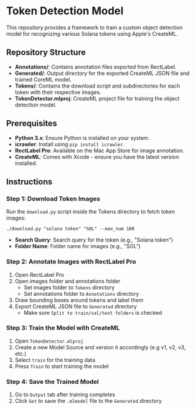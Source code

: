 # Token Detection Model

This repository provides a framework to train a custom object detection model for recognizing various Solana tokens using Apple's CreateML.

## Repository Structure

- **Annotations/**: Contains annotation files exported from RectLabel.
- **Generated/**: Output directory for the exported CreateML JSON file and trained CoreML model.
- **Tokens/**: Contains the download script and subdirectories for each token with their respective images.
- **TokenDetector.mlproj**: CreateML project file for training the object detection model.

## Prerequisites

- **Python 3.x**: Ensure Python is installed on your system.
- **icrawler**: Install using `pip install icrawler`.
- **RectLabel Pro**: Available on the Mac App Store for image annotation.
- **CreateML**: Comes with Xcode - ensure you have the latest version installed.

## Instructions

### Step 1: Download Token Images

Run the `download.py` script inside the Tokens directory to fetch token images:

```
./download.py "solana token" "SOL" --max_num 100
```

- **Search Query**: Search query for the token (e.g., "Solana token")
- **Folder Name**: Folder name for images (e.g., "SOL")

### Step 2: Annotate Images with RectLabel Pro

1. Open RectLabel Pro
2. Open images folder and annotations folder
    - Set images folder to `Tokens` directory
    - Set annotations folder to `Annotations` directory
3. Draw bounding boxes around tokens and label them
4. Export CreateML JSON file to `Generated` directory
    - Make sure `Split to train/val/text folders` is checked

### Step 3: Train the Model with CreateML

1. Open `TokenDetector.mlproj`
2. Create a new Model Source and version it accordingly (e.g v1, v2, v3, etc.)
3. Select `train` for the training data
4. Press `Train` to start training the model

### Step 4: Save the Trained Model

1. Go to `Output` tab after training completes
2. Click `Get` to save the `.mlmodel` file to the `Generated` directory
